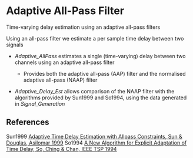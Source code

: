 # Adaptive All-Pass Filter
 Time-varying delay estimation using an adaptive all-pass filters

Using an all-pass filter we estimate a per sample time delay between two signals

- _Adaptive_AllPass_ estimates a single (time-varying) delay between two channels using an adaptive all-pass filter
   - Provides both the adaptive all-pass (AAP) filter and the normalised adaptive all-pass (NAAP) filter

- _Adaptive_Delay_Est_ allows comparison of the NAAP filter with the algorithms provided by Sun1999 and So1994, using the data generated in _Signal_Generation_

## References
 Sun1999 [Adaptive Time Delay Estimation with Allpass Constraints, Sun & Douglas, Asilomar 1999](https://doi.org/10.1109/acssc.1999.831839)
 So1994 [A New Algorithm for Explicit Adaptation of Time Delay, So, Ching & Chan, IEEE TSP 1994](https://doi.org/10.1109/78.298289)
